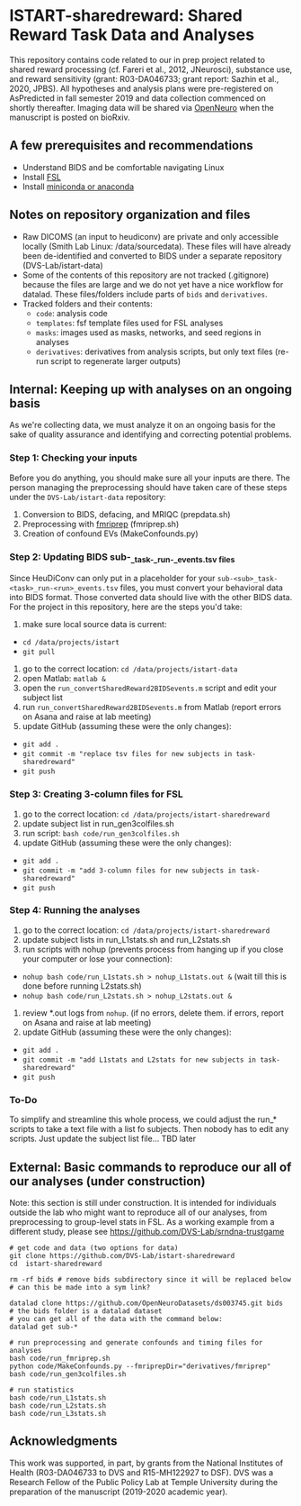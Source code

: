 # ISTART-sharedreward: Shared Reward Task Data and Analyses
This repository contains code related to our in prep project related to shared reward processing (cf. Fareri et al., 2012, JNeurosci), substance use, and reward sensitivity (grant: R03-DA046733; grant report: Sazhin et al., 2020, JPBS). All hypotheses and analysis plans were pre-registered on AsPredicted in fall semester 2019 and data collection commenced on shortly thereafter. Imaging data will be shared via [OpenNeuro][openneuro] when the manuscript is posted on bioRxiv.


## A few prerequisites and recommendations
- Understand BIDS and be comfortable navigating Linux
- Install [FSL](https://fsl.fmrib.ox.ac.uk/fsl/fslwiki/FslInstallation)
- Install [miniconda or anaconda](https://stackoverflow.com/questions/45421163/anaconda-vs-miniconda)


## Notes on repository organization and files
- Raw DICOMS (an input to heudiconv) are private and only accessible locally (Smith Lab Linux: /data/sourcedata). These files will have already been de-identified and converted to BIDS under a separate repository (DVS-Lab/istart-data)
- Some of the contents of this repository are not tracked (.gitignore) because the files are large and we do not yet have a nice workflow for datalad. These files/folders include parts of `bids` and `derivatives`.
- Tracked folders and their contents:
  - `code`: analysis code
  - `templates`: fsf template files used for FSL analyses
  - `masks`: images used as masks, networks, and seed regions in analyses
  - `derivatives`: derivatives from analysis scripts, but only text files (re-run script to regenerate larger outputs)

## Internal: Keeping up with analyses on an ongoing basis
As we're collecting data, we must analyze it on an ongoing basis for the sake of quality assurance and identifying and correcting potential problems.

### Step 1: Checking your inputs
Before you do anything, you should make sure all your inputs are there. The person managing the preprocessing should have taken care of these steps under the `DVS-Lab/istart-data` repository:
1. Conversion to BIDS, defacing, and MRIQC (prepdata.sh)
1. Preprocessing with [fmriprep][fmriprep] (fmriprep.sh)
1. Creation of confound EVs (MakeConfounds.py)

### Step 2: Updating BIDS sub-<sub>_task-<task>_run-<run>_events.tsv files
Since HeuDiConv can only put in a placeholder for your `sub-<sub>_task-<task>_run-<run>_events.tsv` files, you must convert your behavioral data into BIDS format. Those converted data should live with the other BIDS data. For the project in this repository, here are the steps you'd take:
1. make sure local source data is current:
  - `cd /data/projects/istart`
  - `git pull`
1. go to the correct location: `cd /data/projects/istart-data`
1. open Matlab: `matlab &`
1. open the `run_convertSharedReward2BIDSevents.m` script and edit your subject list
1. run `run_convertSharedReward2BIDSevents.m` from Matlab (report errors on Asana and raise at lab meeting)
1. update GitHub (assuming these were the only changes):
  - `git add .`
  - `git commit -m "replace tsv files for new subjects in task-sharedreward"`
  - `git push`

### Step 3: Creating 3-column files for FSL
1. go to the correct location: `cd /data/projects/istart-sharedreward`
1. update subject list in run_gen3colfiles.sh
1. run script: `bash code/run_gen3colfiles.sh`
1. update GitHub (assuming these were the only changes):
  - `git add .`
  - `git commit -m "add 3-column files for new subjects in task-sharedreward"`
  - `git push`

### Step 4: Running the analyses
1. go to the correct location: `cd /data/projects/istart-sharedreward`
1. update subject lists in run_L1stats.sh and run_L2stats.sh
1. run scripts with nohup (prevents process from hanging up if you close your computer or lose your connection):
  - `nohup bash code/run_L1stats.sh > nohup_L1stats.out &` (wait till this is done before running L2stats.sh)
  - `nohup bash code/run_L2stats.sh > nohup_L2stats.out &`
1. review *.out logs from `nohup`. (if no errors, delete them. if errors, report on Asana and raise at lab meeting)
1. update GitHub (assuming these were the only changes):
  - `git add .`
  - `git commit -m "add L1stats and L2stats for new subjects in task-sharedreward"`
  - `git push`

### To-Do
To simplify and streamline this whole process, we could adjust the run_* scripts to take a text file with a list fo subjects. Then nobody has to edit any scripts. Just update the subject list file... TBD later


## External: Basic commands to reproduce our all of our analyses (under construction)
Note: this section is still under construction. It is intended for individuals outside the lab who might want to reproduce all of our analyses, from preprocessing to group-level stats in FSL. As a working example from a different study, please see https://github.com/DVS-Lab/srndna-trustgame

```
# get code and data (two options for data)
git clone https://github.com/DVS-Lab/istart-sharedreward
cd  istart-sharedreward

rm -rf bids # remove bids subdirectory since it will be replaced below
# can this be made into a sym link?

datalad clone https://github.com/OpenNeuroDatasets/ds003745.git bids
# the bids folder is a datalad dataset
# you can get all of the data with the command below:
datalad get sub-*

# run preprocessing and generate confounds and timing files for analyses
bash code/run_fmriprep.sh
python code/MakeConfounds.py --fmriprepDir="derivatives/fmriprep"
bash code/run_gen3colfiles.sh

# run statistics
bash code/run_L1stats.sh
bash code/run_L2stats.sh
bash code/run_L3stats.sh
```


## Acknowledgments
This work was supported, in part, by grants from the National Institutes of Health (R03-DA046733 to DVS and R15-MH122927 to DSF). DVS was a Research Fellow of the Public Policy Lab at Temple University during the preparation of the manuscript (2019-2020 academic year).

[openneuro]: https://openneuro.org/
[fmriprep]: http://fmriprep.readthedocs.io/en/latest/index.html
